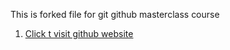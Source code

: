 This is forked file for git github masterclass course

1. [Click t visit github website](github.com)

